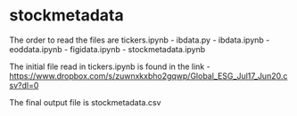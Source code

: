 # stockmetadata

The order to read the files are tickers.ipynb - ibdata.py - ibdata.ipynb - eoddata.ipynb - figidata.ipynb - stockmetadata.ipynb

The initial file read in tickers.ipynb is found in the link - https://www.dropbox.com/s/zuwnxkxbho2gqwp/Global_ESG_Jul17_Jun20.csv?dl=0

The final output file is stockmetadata.csv
